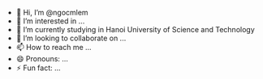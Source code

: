 - 👋 Hi, I’m @ngocmlem
- 👀 I’m interested in ...
- 🌱 I’m currently studying in Hanoi University of Science and Technology
- 💞️ I’m looking to collaborate on ...
- 📫 How to reach me ...
- 😄 Pronouns: ...
- ⚡ Fun fact: ...

<!---
ngocmlem/ngocmlem is a ✨ special ✨ repository because its `README.md` (this file) appears on your GitHub profile.
You can click the Preview link to take a look at your changes.
--->
